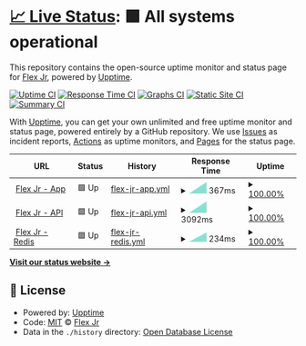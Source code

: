 # [📈 Live Status](https://status.flexjr.one): <!--live status--> **🟩 All systems operational**

This repository contains the open-source uptime monitor and status page for [Flex Jr](https://flexjr.one), powered by [Upptime](https://github.com/upptime/upptime).

[![Uptime CI](https://github.com/flexjr/statuspage/workflows/Uptime%20CI/badge.svg)](https://github.com/flexjr/statuspage/actions?query=workflow%3A%22Uptime+CI%22)
[![Response Time CI](https://github.com/flexjr/statuspage/workflows/Response%20Time%20CI/badge.svg)](https://github.com/flexjr/statuspage/actions?query=workflow%3A%22Response+Time+CI%22)
[![Graphs CI](https://github.com/flexjr/statuspage/workflows/Graphs%20CI/badge.svg)](https://github.com/flexjr/statuspage/actions?query=workflow%3A%22Graphs+CI%22)
[![Static Site CI](https://github.com/flexjr/statuspage/workflows/Static%20Site%20CI/badge.svg)](https://github.com/flexjr/statuspage/actions?query=workflow%3A%22Static+Site+CI%22)
[![Summary CI](https://github.com/flexjr/statuspage/workflows/Summary%20CI/badge.svg)](https://github.com/flexjr/statuspage/actions?query=workflow%3A%22Summary+CI%22)

With [Upptime](https://upptime.js.org), you can get your own unlimited and free uptime monitor and status page, powered entirely by a GitHub repository. We use [Issues](https://github.com/flexjr/statuspage/issues) as incident reports, [Actions](https://github.com/flexjr/statuspage/actions) as uptime monitors, and [Pages](https://status.flexjr.one) for the status page.

<!--start: status pages-->
<!-- This summary is generated by Upptime (https://github.com/upptime/upptime) -->
<!-- Do not edit this manually, your changes will be overwritten -->
<!-- prettier-ignore -->
| URL | Status | History | Response Time | Uptime |
| --- | ------ | ------- | ------------- | ------ |
| <img alt="" src="https://favicons.githubusercontent.com/app.flexjr.one" height="13"> [Flex Jr - App](https://app.flexjr.one/) | 🟩 Up | [flex-jr-app.yml](https://github.com/flexjr/statuspage/commits/HEAD/history/flex-jr-app.yml) | <details><summary><img alt="Response time graph" src="./graphs/flex-jr-app/response-time-week.png" height="20"> 367ms</summary><br><a href="https://status.flexjr.one/history/flex-jr-app"><img alt="Response time 367" src="https://img.shields.io/endpoint?url=https%3A%2F%2Fraw.githubusercontent.com%2Fflexjr%2Fstatuspage%2FHEAD%2Fapi%2Fflex-jr-app%2Fresponse-time.json"></a><br><a href="https://status.flexjr.one/history/flex-jr-app"><img alt="24-hour response time 367" src="https://img.shields.io/endpoint?url=https%3A%2F%2Fraw.githubusercontent.com%2Fflexjr%2Fstatuspage%2FHEAD%2Fapi%2Fflex-jr-app%2Fresponse-time-day.json"></a><br><a href="https://status.flexjr.one/history/flex-jr-app"><img alt="7-day response time 367" src="https://img.shields.io/endpoint?url=https%3A%2F%2Fraw.githubusercontent.com%2Fflexjr%2Fstatuspage%2FHEAD%2Fapi%2Fflex-jr-app%2Fresponse-time-week.json"></a><br><a href="https://status.flexjr.one/history/flex-jr-app"><img alt="30-day response time 367" src="https://img.shields.io/endpoint?url=https%3A%2F%2Fraw.githubusercontent.com%2Fflexjr%2Fstatuspage%2FHEAD%2Fapi%2Fflex-jr-app%2Fresponse-time-month.json"></a><br><a href="https://status.flexjr.one/history/flex-jr-app"><img alt="1-year response time 367" src="https://img.shields.io/endpoint?url=https%3A%2F%2Fraw.githubusercontent.com%2Fflexjr%2Fstatuspage%2FHEAD%2Fapi%2Fflex-jr-app%2Fresponse-time-year.json"></a></details> | <details><summary><a href="https://status.flexjr.one/history/flex-jr-app">100.00%</a></summary><a href="https://status.flexjr.one/history/flex-jr-app"><img alt="All-time uptime 100.00%" src="https://img.shields.io/endpoint?url=https%3A%2F%2Fraw.githubusercontent.com%2Fflexjr%2Fstatuspage%2FHEAD%2Fapi%2Fflex-jr-app%2Fuptime.json"></a><br><a href="https://status.flexjr.one/history/flex-jr-app"><img alt="24-hour uptime 100.00%" src="https://img.shields.io/endpoint?url=https%3A%2F%2Fraw.githubusercontent.com%2Fflexjr%2Fstatuspage%2FHEAD%2Fapi%2Fflex-jr-app%2Fuptime-day.json"></a><br><a href="https://status.flexjr.one/history/flex-jr-app"><img alt="7-day uptime 100.00%" src="https://img.shields.io/endpoint?url=https%3A%2F%2Fraw.githubusercontent.com%2Fflexjr%2Fstatuspage%2FHEAD%2Fapi%2Fflex-jr-app%2Fuptime-week.json"></a><br><a href="https://status.flexjr.one/history/flex-jr-app"><img alt="30-day uptime 100.00%" src="https://img.shields.io/endpoint?url=https%3A%2F%2Fraw.githubusercontent.com%2Fflexjr%2Fstatuspage%2FHEAD%2Fapi%2Fflex-jr-app%2Fuptime-month.json"></a><br><a href="https://status.flexjr.one/history/flex-jr-app"><img alt="1-year uptime 100.00%" src="https://img.shields.io/endpoint?url=https%3A%2F%2Fraw.githubusercontent.com%2Fflexjr%2Fstatuspage%2FHEAD%2Fapi%2Fflex-jr-app%2Fuptime-year.json"></a></details>
| <img alt="" src="https://favicons.githubusercontent.com/api.flexjr.one" height="13"> [Flex Jr - API](https://api.flexjr.one/healthz) | 🟩 Up | [flex-jr-api.yml](https://github.com/flexjr/statuspage/commits/HEAD/history/flex-jr-api.yml) | <details><summary><img alt="Response time graph" src="./graphs/flex-jr-api/response-time-week.png" height="20"> 3092ms</summary><br><a href="https://status.flexjr.one/history/flex-jr-api"><img alt="Response time 3092" src="https://img.shields.io/endpoint?url=https%3A%2F%2Fraw.githubusercontent.com%2Fflexjr%2Fstatuspage%2FHEAD%2Fapi%2Fflex-jr-api%2Fresponse-time.json"></a><br><a href="https://status.flexjr.one/history/flex-jr-api"><img alt="24-hour response time 3092" src="https://img.shields.io/endpoint?url=https%3A%2F%2Fraw.githubusercontent.com%2Fflexjr%2Fstatuspage%2FHEAD%2Fapi%2Fflex-jr-api%2Fresponse-time-day.json"></a><br><a href="https://status.flexjr.one/history/flex-jr-api"><img alt="7-day response time 3092" src="https://img.shields.io/endpoint?url=https%3A%2F%2Fraw.githubusercontent.com%2Fflexjr%2Fstatuspage%2FHEAD%2Fapi%2Fflex-jr-api%2Fresponse-time-week.json"></a><br><a href="https://status.flexjr.one/history/flex-jr-api"><img alt="30-day response time 3092" src="https://img.shields.io/endpoint?url=https%3A%2F%2Fraw.githubusercontent.com%2Fflexjr%2Fstatuspage%2FHEAD%2Fapi%2Fflex-jr-api%2Fresponse-time-month.json"></a><br><a href="https://status.flexjr.one/history/flex-jr-api"><img alt="1-year response time 3092" src="https://img.shields.io/endpoint?url=https%3A%2F%2Fraw.githubusercontent.com%2Fflexjr%2Fstatuspage%2FHEAD%2Fapi%2Fflex-jr-api%2Fresponse-time-year.json"></a></details> | <details><summary><a href="https://status.flexjr.one/history/flex-jr-api">100.00%</a></summary><a href="https://status.flexjr.one/history/flex-jr-api"><img alt="All-time uptime 100.00%" src="https://img.shields.io/endpoint?url=https%3A%2F%2Fraw.githubusercontent.com%2Fflexjr%2Fstatuspage%2FHEAD%2Fapi%2Fflex-jr-api%2Fuptime.json"></a><br><a href="https://status.flexjr.one/history/flex-jr-api"><img alt="24-hour uptime 100.00%" src="https://img.shields.io/endpoint?url=https%3A%2F%2Fraw.githubusercontent.com%2Fflexjr%2Fstatuspage%2FHEAD%2Fapi%2Fflex-jr-api%2Fuptime-day.json"></a><br><a href="https://status.flexjr.one/history/flex-jr-api"><img alt="7-day uptime 100.00%" src="https://img.shields.io/endpoint?url=https%3A%2F%2Fraw.githubusercontent.com%2Fflexjr%2Fstatuspage%2FHEAD%2Fapi%2Fflex-jr-api%2Fuptime-week.json"></a><br><a href="https://status.flexjr.one/history/flex-jr-api"><img alt="30-day uptime 100.00%" src="https://img.shields.io/endpoint?url=https%3A%2F%2Fraw.githubusercontent.com%2Fflexjr%2Fstatuspage%2FHEAD%2Fapi%2Fflex-jr-api%2Fuptime-month.json"></a><br><a href="https://status.flexjr.one/history/flex-jr-api"><img alt="1-year uptime 100.00%" src="https://img.shields.io/endpoint?url=https%3A%2F%2Fraw.githubusercontent.com%2Fflexjr%2Fstatuspage%2FHEAD%2Fapi%2Fflex-jr-api%2Fuptime-year.json"></a></details>
| <img alt="" src="https://favicons.githubusercontent.com/api.flexjr.one" height="13"> [Flex Jr - Redis](https://api.flexjr.one/redisz) | 🟩 Up | [flex-jr-redis.yml](https://github.com/flexjr/statuspage/commits/HEAD/history/flex-jr-redis.yml) | <details><summary><img alt="Response time graph" src="./graphs/flex-jr-redis/response-time-week.png" height="20"> 234ms</summary><br><a href="https://status.flexjr.one/history/flex-jr-redis"><img alt="Response time 234" src="https://img.shields.io/endpoint?url=https%3A%2F%2Fraw.githubusercontent.com%2Fflexjr%2Fstatuspage%2FHEAD%2Fapi%2Fflex-jr-redis%2Fresponse-time.json"></a><br><a href="https://status.flexjr.one/history/flex-jr-redis"><img alt="24-hour response time 234" src="https://img.shields.io/endpoint?url=https%3A%2F%2Fraw.githubusercontent.com%2Fflexjr%2Fstatuspage%2FHEAD%2Fapi%2Fflex-jr-redis%2Fresponse-time-day.json"></a><br><a href="https://status.flexjr.one/history/flex-jr-redis"><img alt="7-day response time 234" src="https://img.shields.io/endpoint?url=https%3A%2F%2Fraw.githubusercontent.com%2Fflexjr%2Fstatuspage%2FHEAD%2Fapi%2Fflex-jr-redis%2Fresponse-time-week.json"></a><br><a href="https://status.flexjr.one/history/flex-jr-redis"><img alt="30-day response time 234" src="https://img.shields.io/endpoint?url=https%3A%2F%2Fraw.githubusercontent.com%2Fflexjr%2Fstatuspage%2FHEAD%2Fapi%2Fflex-jr-redis%2Fresponse-time-month.json"></a><br><a href="https://status.flexjr.one/history/flex-jr-redis"><img alt="1-year response time 234" src="https://img.shields.io/endpoint?url=https%3A%2F%2Fraw.githubusercontent.com%2Fflexjr%2Fstatuspage%2FHEAD%2Fapi%2Fflex-jr-redis%2Fresponse-time-year.json"></a></details> | <details><summary><a href="https://status.flexjr.one/history/flex-jr-redis">100.00%</a></summary><a href="https://status.flexjr.one/history/flex-jr-redis"><img alt="All-time uptime 100.00%" src="https://img.shields.io/endpoint?url=https%3A%2F%2Fraw.githubusercontent.com%2Fflexjr%2Fstatuspage%2FHEAD%2Fapi%2Fflex-jr-redis%2Fuptime.json"></a><br><a href="https://status.flexjr.one/history/flex-jr-redis"><img alt="24-hour uptime 100.00%" src="https://img.shields.io/endpoint?url=https%3A%2F%2Fraw.githubusercontent.com%2Fflexjr%2Fstatuspage%2FHEAD%2Fapi%2Fflex-jr-redis%2Fuptime-day.json"></a><br><a href="https://status.flexjr.one/history/flex-jr-redis"><img alt="7-day uptime 100.00%" src="https://img.shields.io/endpoint?url=https%3A%2F%2Fraw.githubusercontent.com%2Fflexjr%2Fstatuspage%2FHEAD%2Fapi%2Fflex-jr-redis%2Fuptime-week.json"></a><br><a href="https://status.flexjr.one/history/flex-jr-redis"><img alt="30-day uptime 100.00%" src="https://img.shields.io/endpoint?url=https%3A%2F%2Fraw.githubusercontent.com%2Fflexjr%2Fstatuspage%2FHEAD%2Fapi%2Fflex-jr-redis%2Fuptime-month.json"></a><br><a href="https://status.flexjr.one/history/flex-jr-redis"><img alt="1-year uptime 100.00%" src="https://img.shields.io/endpoint?url=https%3A%2F%2Fraw.githubusercontent.com%2Fflexjr%2Fstatuspage%2FHEAD%2Fapi%2Fflex-jr-redis%2Fuptime-year.json"></a></details>

<!--end: status pages-->

[**Visit our status website →**](https://status.flexjr.one)

## 📄 License

- Powered by: [Upptime](https://github.com/upptime/upptime)
- Code: [MIT](./LICENSE) © [Flex Jr](https://flexjr.one)
- Data in the `./history` directory: [Open Database License](https://opendatacommons.org/licenses/odbl/1-0/)
